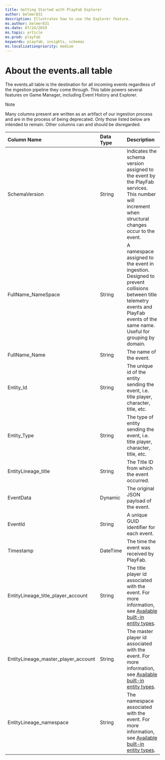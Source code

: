 ```yaml
---
title: Getting Started with PlayFab Explorer
author: belmer831
description: Illustrates how to use the Explorer feature.
ms.author: belmer831
ms.date: 07/24/2019
ms.topic: article
ms.prod: playfab
keywords: playfab, insights, schemas
ms.localizationpriority: medium
---
```


# About the events.all table

The events.all table is the destination for all incoming events regardless of the ingestion pipeline they come through. This table powers several features on Game Manager, including Event History and Explorer.

> [!NOTE]
> Many columns present are written as an artifact of our ingestion process and are in the process of being deprecated. Only those listed below are intended to remain. Other columns can and should be disregarded.

| Column Name                           | Data Type   | Description                                                                       |
| :-------------                        | :---------- | :-----------                                                                      |
| SchemaVersion                         | String      | Indicates the schema version assigned to the event by the PlayFab services. This number will increment when structural changes occur to the event.|
| FullName_NameSpace                    | String      | A namespace assigned to the event in ingestion. Designed to prevent collisions between title telemetry events and PlayFab events of the same name. Useful for grouping by domain. |
| FullName_Name                         | String      | The name of the event. |
| Entity_Id                             | String      | The unique id of the entity sending the event, i.e. title player, character, title, etc.|
| Entity_Type                           | String      | The type of entity sending the event, i.e. title player, character, title, etc. |
| EntityLineage_title                   | String      | The Title ID from which the event occurred. |
| EventData                             | Dynamic     | The original JSON payload of the event. |
| EventId                               | String      | A unique GUID identifier for each event. |
| Timestamp                             | DateTime    | The time the event was received by PlayFab. |
| EntityLineage_title_player_account    | String      | The title player id associated with the event. For more information, see [Available built-in entity types](../../data/entities/available-built-in-entity-types.md). |
| EntityLineage_master_player_account   | String      | The master player id associated with the event. For more information, see [Available built-in entity types](../../data/entities/available-built-in-entity-types.md). |
| EntityLineage_namespace               | String      | The namespace associated with the event. For more information, see [Available built-in entity types](../../data/entities/available-built-in-entity-types.md). |
